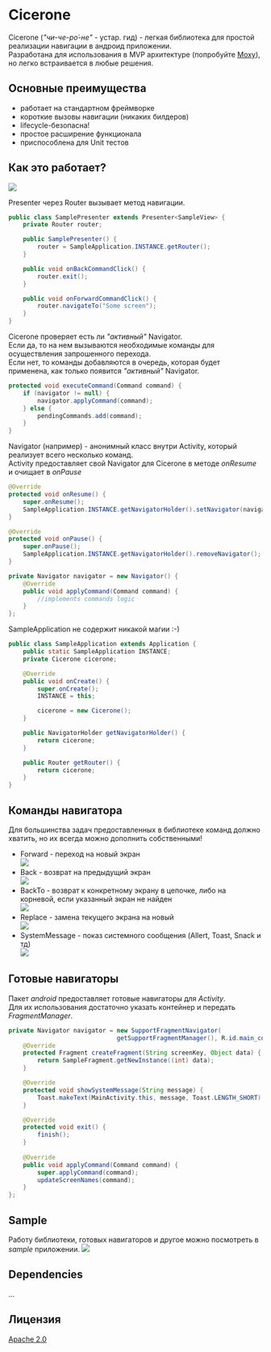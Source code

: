 # Cicerone

Cicerone (_"чи-че-ро́-не"_ - устар. гид) - легкая библиотека для простой реализации навигации в андроид приложении.  
Разработана для использования в MVP архитектуре (попробуйте [Moxy](https://github.com/Arello-Mobile/Moxy)), но легко встраивается в любые решения.

## Основные преимущества
+ работает на стандартном фреймворке
+ короткие вызовы навигации (никаких билдеров)
+ lifecycle-безопасна!
+ простое расширение функционала
+ приспособлена для Unit тестов

## Как это работает?
![](https://habrastorage.org/files/e3a/461/28c/e3a46128c301418b8804bde0363ac2fe.png)

Presenter через Router вызывает метод навигации.

```java
public class SamplePresenter extends Presenter<SampleView> {
    private Router router;

    public SamplePresenter() {
        router = SampleApplication.INSTANCE.getRouter();
    }

    public void onBackCommandClick() {
        router.exit();
    }

    public void onForwardCommandClick() {
        router.navigateTo("Some screen");
    }
}
```

Cicerone проверяет есть ли _"активный"_ Navigator.  
Если да, то на нем вызываются необходимые команды для осуществления запрошенного перехода.  
Если нет, то команды добавляются в очередь, которая будет применена, как только появится _"активный"_ Navigator.

```java
protected void executeCommand(Command command) {
    if (navigator != null) {
        navigator.applyCommand(command);
    } else {
        pendingCommands.add(command);
    }
}
```

Navigator (например) - анонимный класс внутри Activity, который реализует всего несколько команд.  
Activity предоставляет свой Navigator для Cicerone в методе _onResume_ и очищает в _onPause_

```java
@Override
protected void onResume() {
    super.onResume();
    SampleApplication.INSTANCE.getNavigatorHolder().setNavigator(navigator);
}

@Override
protected void onPause() {
    super.onPause();
    SampleApplication.INSTANCE.getNavigatorHolder().removeNavigator();
}

private Navigator navigator = new Navigator() {
    @Override
    public void applyCommand(Command command) {
        //implements commands logic
    }
};
```

SampleApplication не содержит никакой магии :-)

```java
public class SampleApplication extends Application {
    public static SampleApplication INSTANCE;
    private Cicerone cicerone;

    @Override
    public void onCreate() {
        super.onCreate();
        INSTANCE = this;

        cicerone = new Cicerone();
    }

    public NavigatorHolder getNavigatorHolder() {
        return cicerone;
    }

    public Router getRouter() {
        return cicerone;
    }
}
```

## Команды навигатора
Для большинства задач предоставленных в библиотеке команд должно хватить, но их всегда можно дополнить собственными!  
+ Forward - переход на новый экран  
![](https://habrastorage.org/files/862/77e/b20/86277eb20b574dae8307ac4f64b0f090.png)
+ Back - возврат на предыдущий экран  
![](https://habrastorage.org/files/059/b63/2d3/059b632d3a7c4515a534b9e5e881c8f0.png)
+ BackTo - возврат к конкретному экрану в цепочке, либо на корневой, если указанный экран не найден  
![](https://habrastorage.org/files/a45/4f4/c34/a454f4c340764632ad0669014ad5550d.png)
+ Replace - замена текущего экрана на новый  
![](https://habrastorage.org/files/4ae/95c/fee/4ae95cfee4c04f038ad17d358ab08d07.png)
+ SystemMessage - показ системного сообщения (Allert, Toast, Snack и тд)  
![](https://habrastorage.org/files/6e7/1a6/4ed/6e71a64edec04079bf33faa7ab39606f.png)

## Готовые навигаторы
Пакет _android_ предоставляет готовые навигаторы для _Activity_.  
Для их использования достаточно указать контейнер и передать _FragmentManager_.
```java
private Navigator navigator = new SupportFragmentNavigator(
                              getSupportFragmentManager(), R.id.main_container) {
    @Override
    protected Fragment createFragment(String screenKey, Object data) {
        return SampleFragment.getNewInstance((int) data);
    }

    @Override
    protected void showSystemMessage(String message) {
        Toast.makeText(MainActivity.this, message, Toast.LENGTH_SHORT).show();
    }

    @Override
    protected void exit() {
        finish();
    }
    
    @Override
    public void applyCommand(Command command) {
        super.applyCommand(command);
        updateScreenNames(command);
    }
};
```
## Sample
Работу библиотеки, готовых навигаторов и другое можно посмотреть в _sample_ приложении.
![](https://habrastorage.org/files/2f8/9c7/d60/2f89c7d602b746f2a991553960610ee6.gif)

## Dependencies
...

## Лицензия
[Apache 2.0](http://www.apache.org/licenses/LICENSE-2.0)
